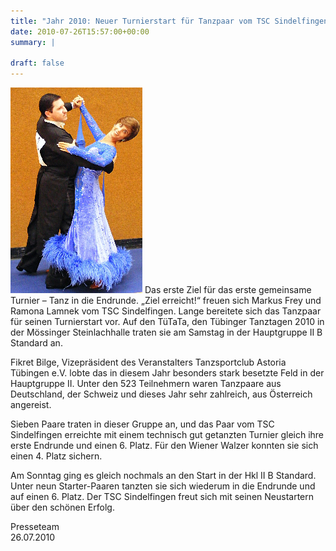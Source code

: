 ```yaml
---
title: "Jahr 2010: Neuer Turnierstart für Tanzpaar vom TSC Sindelfingen"
date: 2010-07-26T15:57:00+00:00
summary: |
    
draft: false
---
```


![Ramona und Markus](Markus-Ramona.jpg) Das erste Ziel für das erste gemeinsame Turnier – Tanz in die Endrunde. „Ziel erreicht!“ freuen sich Markus Frey und Ramona Lamnek vom TSC Sindelfingen. Lange bereitete sich das Tanzpaar für seinen Turnierstart vor. Auf den TüTaTa, den Tübinger Tanztagen 2010 in der Mössinger Steinlachhalle traten sie am Samstag in der Hauptgruppe II B Standard an.

Fikret Bilge, Vizepräsident des Veranstalters Tanzsportclub Astoria Tübingen e.V. lobte das in diesem Jahr besonders stark besetzte Feld in der Hauptgruppe II. Unter den 523 Teilnehmern waren Tanzpaare aus Deutschland, der Schweiz und dieses Jahr sehr zahlreich, aus Österreich angereist.

Sieben Paare traten in dieser Gruppe an, und das Paar vom TSC Sindelfingen erreichte mit einem technisch gut getanzten Turnier gleich ihre erste Endrunde und einen 6. Platz. Für den Wiener Walzer konnten sie sich einen 4. Platz sichern.

Am Sonntag ging es gleich nochmals an den Start in der Hkl II B Standard. Unter neun Starter-Paaren tanzten sie sich wiederum in die Endrunde und auf einen 6. Platz. Der TSC Sindelfingen freut sich mit seinen Neustartern über den schönen Erfolg.

Presseteam  
 26.07.2010


